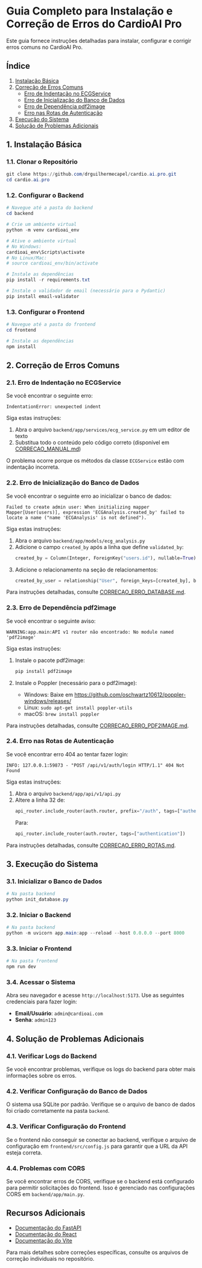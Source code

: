 # Guia Completo para Instalação e Correção de Erros do CardioAI Pro

Este guia fornece instruções detalhadas para instalar, configurar e corrigir erros comuns no CardioAI Pro.

## Índice

1. [Instalação Básica](#1-instalação-básica)
2. [Correção de Erros Comuns](#2-correção-de-erros-comuns)
   - [Erro de Indentação no ECGService](#21-erro-de-indentação-no-ecgservice)
   - [Erro de Inicialização do Banco de Dados](#22-erro-de-inicialização-do-banco-de-dados)
   - [Erro de Dependência pdf2image](#23-erro-de-dependência-pdf2image)
   - [Erro nas Rotas de Autenticação](#24-erro-nas-rotas-de-autenticação)
3. [Execução do Sistema](#3-execução-do-sistema)
4. [Solução de Problemas Adicionais](#4-solução-de-problemas-adicionais)

## 1. Instalação Básica

### 1.1. Clonar o Repositório

```powershell
git clone https://github.com/drguilhermecapel/cardio.ai.pro.git
cd cardio.ai.pro
```

### 1.2. Configurar o Backend

```powershell
# Navegue até a pasta do backend
cd backend

# Crie um ambiente virtual
python -m venv cardioai_env

# Ative o ambiente virtual
# No Windows:
cardioai_env\Scripts\activate
# No Linux/Mac:
# source cardioai_env/bin/activate

# Instale as dependências
pip install -r requirements.txt

# Instale o validador de email (necessário para o Pydantic)
pip install email-validator
```

### 1.3. Configurar o Frontend

```powershell
# Navegue até a pasta do frontend
cd frontend

# Instale as dependências
npm install
```

## 2. Correção de Erros Comuns

### 2.1. Erro de Indentação no ECGService

Se você encontrar o seguinte erro:

```
IndentationError: unexpected indent
```

Siga estas instruções:

1. Abra o arquivo `backend/app/services/ecg_service.py` em um editor de texto
2. Substitua todo o conteúdo pelo código correto (disponível em [CORRECAO_MANUAL.md](CORRECAO_MANUAL.md))

O problema ocorre porque os métodos da classe `ECGService` estão com indentação incorreta.

### 2.2. Erro de Inicialização do Banco de Dados

Se você encontrar o seguinte erro ao inicializar o banco de dados:

```
Failed to create admin user: When initializing mapper Mapper[User(users)], expression 'ECGAnalysis.created_by' failed to locate a name ("name 'ECGAnalysis' is not defined").
```

Siga estas instruções:

1. Abra o arquivo `backend/app/models/ecg_analysis.py`
2. Adicione o campo `created_by` após a linha que define `validated_by`:
   ```python
   created_by = Column(Integer, ForeignKey("users.id"), nullable=True)
   ```
3. Adicione o relacionamento na seção de relacionamentos:
   ```python
   created_by_user = relationship("User", foreign_keys=[created_by], back_populates="analyses")
   ```

Para instruções detalhadas, consulte [CORRECAO_ERRO_DATABASE.md](CORRECAO_ERRO_DATABASE.md).

### 2.3. Erro de Dependência pdf2image

Se você encontrar o seguinte aviso:

```
WARNING:app.main:API v1 router não encontrado: No module named 'pdf2image'
```

Siga estas instruções:

1. Instale o pacote pdf2image:
   ```powershell
   pip install pdf2image
   ```

2. Instale o Poppler (necessário para o pdf2image):
   - Windows: Baixe em https://github.com/oschwartz10612/poppler-windows/releases/
   - Linux: `sudo apt-get install poppler-utils`
   - macOS: `brew install poppler`

Para instruções detalhadas, consulte [CORRECAO_ERRO_PDF2IMAGE.md](CORRECAO_ERRO_PDF2IMAGE.md).

### 2.4. Erro nas Rotas de Autenticação

Se você encontrar erro 404 ao tentar fazer login:

```
INFO: 127.0.0.1:59873 - "POST /api/v1/auth/login HTTP/1.1" 404 Not Found
```

Siga estas instruções:

1. Abra o arquivo `backend/app/api/v1/api.py`
2. Altere a linha 32 de:
   ```python
   api_router.include_router(auth.router, prefix="/auth", tags=["authentication"])
   ```
   Para:
   ```python
   api_router.include_router(auth.router, tags=["authentication"])
   ```

Para instruções detalhadas, consulte [CORRECAO_ERRO_ROTAS.md](CORRECAO_ERRO_ROTAS.md).

## 3. Execução do Sistema

### 3.1. Inicializar o Banco de Dados

```powershell
# Na pasta backend
python init_database.py
```

### 3.2. Iniciar o Backend

```powershell
# Na pasta backend
python -m uvicorn app.main:app --reload --host 0.0.0.0 --port 8000
```

### 3.3. Iniciar o Frontend

```powershell
# Na pasta frontend
npm run dev
```

### 3.4. Acessar o Sistema

Abra seu navegador e acesse `http://localhost:5173`. Use as seguintes credenciais para fazer login:
- **Email/Usuário**: `admin@cardioai.com`
- **Senha**: `admin123`

## 4. Solução de Problemas Adicionais

### 4.1. Verificar Logs do Backend

Se você encontrar problemas, verifique os logs do backend para obter mais informações sobre os erros.

### 4.2. Verificar Configuração do Banco de Dados

O sistema usa SQLite por padrão. Verifique se o arquivo de banco de dados foi criado corretamente na pasta `backend`.

### 4.3. Verificar Configuração do Frontend

Se o frontend não conseguir se conectar ao backend, verifique o arquivo de configuração em `frontend/src/config.js` para garantir que a URL da API esteja correta.

### 4.4. Problemas com CORS

Se você encontrar erros de CORS, verifique se o backend está configurado para permitir solicitações do frontend. Isso é gerenciado nas configurações CORS em `backend/app/main.py`.

## Recursos Adicionais

- [Documentação do FastAPI](https://fastapi.tiangolo.com/)
- [Documentação do React](https://reactjs.org/docs/getting-started.html)
- [Documentação do Vite](https://vitejs.dev/guide/)

Para mais detalhes sobre correções específicas, consulte os arquivos de correção individuais no repositório.